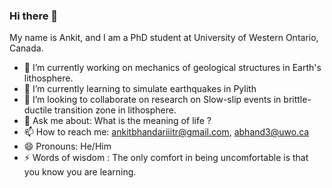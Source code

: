 ### Hi there 👋


My name is Ankit, and I am a PhD student at University of Western Ontario, Canada. 



- 🔭 I’m currently working on mechanics of geological structures in Earth's lithosphere.
- 🌱 I’m currently learning to simulate earthquakes in Pylith 
- 👯 I’m looking to collaborate on research on Slow-slip events in brittle-ductile transition zone in lithosphere.
- 💬 Ask me about: What is the meaning of life ? 
- 📫 How to reach me: ankitbhandariiitr@gmail.com, abhand3@uwo.ca
- 😄 Pronouns: He/Him
- ⚡ Words of wisdom : The only comfort in being uncomfortable is that you know you are learning.

